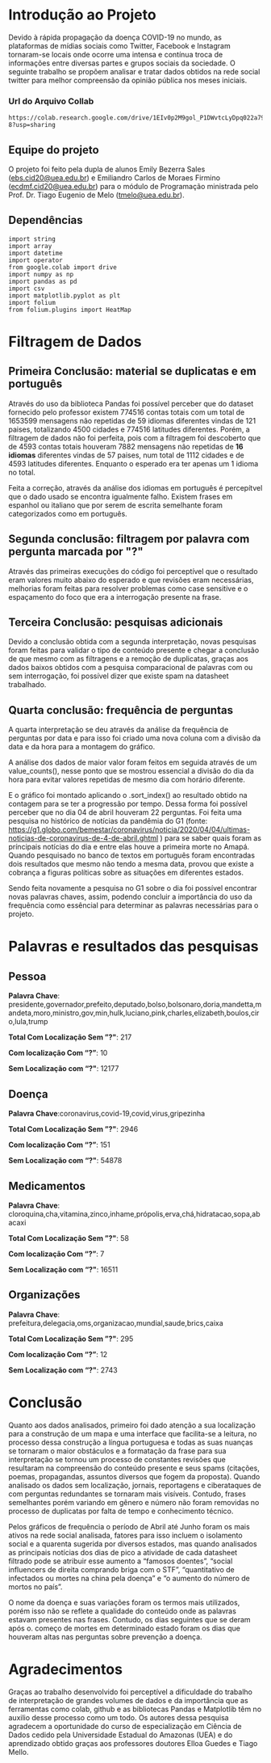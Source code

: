 # Introdução ao Projeto

Devido à rápida propagação da doença COVID-19 no mundo, as plataformas de mídias sociais como Twitter, Facebook e Instagram tornaram-se locais onde ocorre uma intensa e contínua troca de informações entre diversas partes e grupos sociais da sociedade. O seguinte trabalho se propõem analisar e tratar dados obtidos na rede social twitter para melhor compreensão da opinião pública nos meses iniciais.

### Url do Arquivo Collab
    https://colab.research.google.com/drive/1EIv0p2M9gol_P1DWvtcLyDpq022a79-8?usp=sharing

## Equipe do projeto

O projeto foi feito pela dupla de alunos Emily Bezerra Sales (ebs.cid20@uea.edu.br) e Emiliandro Carlos de Moraes Firmino (ecdmf.cid20@uea.edu.br) para o módulo de Programação ministrada pelo Prof. Dr. Tiago Eugenio de Melo (tmelo@uea.edu.br).

## Dependências 

    import string
    import array
    import datetime
    import operator
    from google.colab import drive
    import numpy as np
    import pandas as pd
    import csv
    import matplotlib.pyplot as plt
    import folium
    from folium.plugins import HeatMap


# Filtragem de Dados

## Primeira Conclusão: material se duplicatas e em português

Através do uso da biblioteca Pandas foi possível perceber que do dataset fornecido pelo professor existem 774516 contas totais com um total de 1653599 mensagens não repetidas de 59 idiomas diferentes vindas de 121 paises, totalizando 4500 cidades e 774516 latitudes diferentes. Porém, a filtragem de dados não foi perfeita, pois com a filtragem foi descoberto que de 4593 contas totais houveram 7882 mensagens não repetidas de **16 idiomas** diferentes vindas de 57 paises, num total de 1112 cidades e de 4593 latitudes diferentes. Enquanto o esperado era ter apenas um 1 idioma no total.

Feita a correção, através da análise dos idiomas em português é percepítvel que o dado usado se encontra igualmente falho. Existem frases em espanhol ou italiano que por serem de escrita semelhante foram categorizados como em português.

## Segunda conclusão: filtragem por palavra com pergunta marcada por "?"

Através das primeiras execuções do código foi perceptível que o resultado eram valores muito abaixo do esperado e que revisões eram necessárias, melhorias foram feitas para resolver problemas como case sensitive e o espaçamento do foco que era a interrogação presente na frase.

## Terceira Conclusão: pesquisas adicionais

Devido a conclusão obtida com a segunda interpretação, novas pesquisas foram feitas para validar o tipo de conteúdo presente e chegar a conclusão de que mesmo com as filtragens e a remoção de duplicatas, graças aos dados baixos obtidos com a pesquisa comparacional de palavras com ou sem interrogação, foi possível dizer que existe spam na datasheet trabalhado.

## Quarta conclusão: frequência de perguntas

A quarta interpretação se deu através da análise da frequência de perguntas por data e para isso foi criado uma nova coluna com a divisão da data e da hora para a montagem do gráfico. 

A análise dos dados de maior valor foram feitos em seguida através de um value_counts(), nesse ponto que se mostrou essencial a divisão do dia da hora para evitar valores repetidas de mesmo dia com horário diferente.

E o gráfico foi montado aplicando o .sort_index() ao resultado obtido na contagem para se ter a progressão por tempo. Dessa forma foi possível perceber que no dia 04 de abril houveram 22 perguntas. Foi feita uma pesquisa no histórico de notícias da pandêmia do G1 (fonte: https://g1.globo.com/bemestar/coronavirus/noticia/2020/04/04/ultimas-noticias-de-coronavirus-de-4-de-abril.ghtml ) para se saber quais foram as príncipais notícias do dia e entre elas houve a primeira morte no Amapá. Quando pesquisado no banco de textos em português foram encontradas dois resultados que mesmo não tendo a mesma data, provou que existe a cobrança a figuras políticas sobre as situações em diferentes estados.

Sendo feita novamente a pesquisa no G1 sobre o dia foi possível encontrar novas palavras chaves, assim, podendo concluir a importância do uso da frequência como essêncial para determinar as palavras necessárias para o projeto.

# Palavras e resultados das pesquisas

## Pessoa

**Palavra Chave**: presidente,governador,prefeito,deputado,bolso,bolsonaro,doria,mandetta,mandeta,moro,ministro,gov,min,hulk,luciano,pink,charles,elizabeth,boulos,ciro,lula,trump

**Total Com Localização Sem ”?"**: 217

**Com localização Com “?”**: 10

**Sem Localização com “?"**: 12177

## Doença

**Palavra Chave**:coronavirus,covid-19,covid,virus,gripezinha

**Total Com Localização Sem ”?"**: 2946

**Com localização Com “?”**: 151

**Sem Localização com “?"**: 54878

## Medicamentos

**Palavra Chave**: cloroquina,cha,vitamina,zinco,inhame,própolis,erva,chá,hidratacao,sopa,abacaxi

**Total Com Localização Sem ”?"**: 58

**Com localização Com “?”**: 7

**Sem Localização com “?"**: 16511

## Organizações

**Palavra Chave**: prefeitura,delegacia,oms,organizacao,mundial,saude,brics,caixa

**Total Com Localização Sem ”?"**: 295

**Com localização Com “?”**: 12

**Sem Localização com “?"**: 2743

# Conclusão

Quanto aos dados analisados, primeiro foi dado atenção a sua localização para a construção de um mapa e uma interface que facilita-se a leitura, no processo dessa construção a língua portuguesa e todas as suas nuanças se tornaram o maior obstáculos e a formatação da frase para sua interpretação se tornou um processo de constantes revisões que resultaram na compreensão do conteúdo presente e seus spams (citações, poemas, propagandas, assuntos diversos que fogem da proposta). Quando analisado os dados sem localização, jornais, reportagens e ciberataques de com perguntas redundantes se tornaram mais visíveis. Contudo, frases semelhantes porém variando em gênero e número não foram removidas no processo de duplicatas por falta de tempo e conhecimento técnico. 


Pelos gráficos de frequência o período de Abril até Junho foram os mais ativos na rede social analisada, fatores para isso incluem o isolamento social e a quarenta sugerida por diversos estados, mas quando analisados as principais notícias dos dias de pico a atividade de cada datasheet filtrado pode se atribuir esse aumento a “famosos doentes”, “social influencers de direita comprando briga com o STF”, “quantitativo de infectados ou mortes na china pela doença” e “o aumento do número de mortos no país”.


O nome da doença e suas variações foram os termos mais utilizados, porém isso não se reflete a qualidade do conteúdo onde as palavras estavam presentes nas frases. Contudo, os dias seguintes que se deram após o. começo de mortes em determinado estado foram os dias que houveram altas nas perguntas sobre prevenção a doença.

# Agradecimentos

Graças ao trabalho desenvolvido foi perceptível a dificuldade do trabalho de interpretação de  grandes volumes de dados e da importância que as ferramentas como colab, github e as bibliotecas Pandas e Matplotlib têm no auxilio desse processo como um todo. Os autores dessa pesquisa agradecem a oportunidade do curso de especialização em Ciência de Dados cedido pela Universidade Estadual do Amazonas (UEA) e do aprendizado obtido graças aos professores doutores Elloa Guedes e Tiago Mello.
